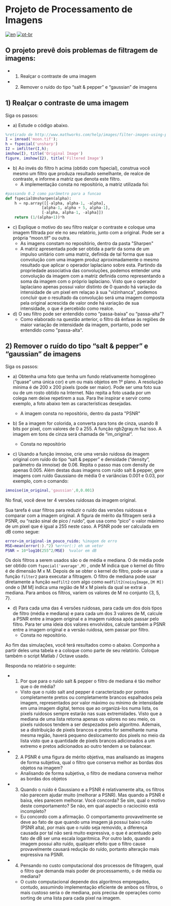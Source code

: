 # Projeto de Processamento de Imagens

[![en](https://img.shields.io/badge/lang-en-red.svg)](https://github.com/EduardoGFilho/ImgProcessing/blob/main/README.md)
[![pt-br](https://img.shields.io/badge/lang-pt--br-green.svg)](https://github.com/jonatasemidio/multilanguage-readme-pattern/blob/master/README.pt-br.md://github.com/EduardoGFilho/ImgProcessing/blob/main/README.pt.md)

## O projeto prevê dois problemas de filtragem de imagens:
* 1) Realçar o contraste de uma imagem
* 2) Remover o ruído do tipo “salt & pepper” e “gaussian” de imagens


## 1) Realçar o contraste de uma imagem
Siga os passos:
* a) Estude o código abaixo.

~~~Matlab
%retirado de http://www.mathworks.com/help/images/filter-images-using-predefined-filters.html
I = imread('moon.tif');
h = fspecial('unsharp')
I2 = imfilter(I,h);
imshow(I), title('Original Image')
figure, imshow(I2), title('Filtered Image')
~~~

* b) Ao invés do filtro h acima (obtido com fspecial), construa você mesmo um filtro que produza resultado semelhante, de realce de contraste, e informe a matriz que denota este filtro.
  * A implementação consta no repositório, a matriz utilizada foi:
~~~Python 
#passando 0.2 como parâmetro para a funcao
def fspecialUnsharpen(alpha):
    h = np.array([[-alpha, alpha-1, -alpha],
                [alpha-1, alpha + 5, alpha-1],
                [-alpha, alpha-1, -alpha]])
    return (1/(alpha+1))*h
~~~
* c) Explique o motivo do seu filtro realçar o contraste e coloque uma imagem filtrada por ele no seu relatório, junto com a original. Pode ser a própria “moon.tif” ou outra.
  * As imagens constam no repositório, dentro da pasta "Sharpen"
  * A matriz apresentada pode ser obtida a partir da soma de um impulso unitário com uma matriz, definida de tal forma que sua convolução com uma imagem produz aproximadamente o mesmo resultado que aplicar o operador laplaciano sobre esta. Partindo da propriedade associativa das convoluções, podemos entender uma convolução da imagem com a matriz definida como representando a soma da imagem com o próprio laplaciano. Visto que o operador laplaciano apenas possui valor distinto de 0 quando há variação da intensidade de um pixel em relaçao à sua "vizinhanca", podemos concluir que o resultado da convolução será uma imagem composta pela original acrescida de valor onde há variação de sua intensidade, o que é percebido como realce.
* d) O seu filtro pode ser entendido como “passa-baixa” ou “passa-alta”?
  * Como elaborado na questão anterior, o filtro dá ênfase às regiões de maior variação de intensidade da imagem, portanto, pode ser entendido como "passa-alta".

## 2) Remover o ruído do tipo “salt & pepper” e “gaussian” de imagens

Siga os passos:
* a) Obtenha uma foto que tenha um fundo relativamente homogêneo (“quase” uma única cor) e um ou mais objetos em 1º plano. A resolução mínima é de 200 x 200 pixels (pode ser maior). Pode ser uma foto sua ou de um rosto obtido na Internet. Não repita a foto usada por um colega nem deixe repetirem a sua. Para lhe inspirar e servir como exemplo, a foto abaixo tem as características desejadas.
  * A imagem consta no repositório, dentro da pasta "PSNR"

* b) Se a imagem for colorida, a converta para tons de cinza, usando 8 bits por pixel, com valores de 0 a 255. A função rgb2gray.m faz isso. A imagem em tons de cinza será chamada de “im_original”.
  * Consta no repositório 
* c) Usando a função imnoise, crie uma versão ruidosa da imagem original com ruído do tipo “salt & pepper” e densidade (“density”, parâmetro da imnoise) de 0.06. Repita o passo mas com density de apenas 0.005. Além destas duas imagens com ruído salt & pepper, gere imagens com ruído Gaussiano de média 0 e variâncias 0.001 e 0.03, por exemplo, com o comando:
~~~Matlab
imnoise(im_original,'gaussian',0,0.001)
~~~
No final, você deve ter 4 versões ruidosas da imagem original.

Sua tarefa é usar filtros para reduzir o ruído das versões ruidosas e comparar com a imagem original. A figura de mérito da filtragem será a PSNR, ou “razão sinal de pico / ruido”, que usa como “pico” o valor máximo de um pixel que é igual a 255 neste caso. A PSNR pode ser calculada em dB como segue:
~~~Matlab
error=im_original-im_pouco_ruido; %imagem de erro
MSE=mean(error(:).^2) %error(:) eh um vetor 
PSNR = 10*log10(255^2/MSE)  %valor em dB
~~~

Os dois filtros a serem usados são o de média e mediana. O de média pode ser obtido com ```fspecial('average',M)``` , onde M indica que o kernel do filtro é de dimensão M x M. Depois de se obter o kernel do filtro, pode-se usar a função ```filter2``` para executar a filtragem. O filtro de mediana pode usar diretamente a função ```medfilt2``` com algo como
```medfilt2(noisyImage,[M M])```
onde o [M M] indica uma região de M x M pixels da qual se extrai a mediana. Para ambos os filtros, variem os valores de M no conjunto {3, 5, 7}.

* d) Para cada uma das 4 versões ruidosas, para cada um dos dois tipos de filtro (média e mediana) e para cada um dos 3 valores de M, calcule a PSNR entre a imagem original e a imagem ruidosa após passar pelo filtro. Para ter uma ideia dos valores envolvidos, calcule também a PSNR entre a imagem original e a versão ruidosa, sem passar por filtro.
  * Consta no repositório.
  
 
Ao fim das simulações, você terá resultados como o abaixo. Componha a partir deles uma tabela e a coloque como parte de seu relatório. Coloque também o script Matlab / Octave usado.

Responda no relatório o seguinte:
* 1) Por que para o ruído salt & pepper o filtro de mediana é tão melhor que o de média?
  * Visto que o ruído salt and pepper é caracterizado por pontos completamente pretos ou completamente brancos espalhados pela imagem, representados por valor máximo ou mínimo de intensidade em uma imagem digital, temos que ao organizá-los numa lista, os pixels ruidosos sempre estarão nas suas extremidades. Visto que a mediana de uma lista retorna apenas os valores no seu meio, os pixels ruidosos tendem a ser despezados pelo algoritmo. Ademais, se a distribuição de pixels brancos e pretos for semelhante numa mesma região, haverá pequeno deslocamento dos pixels no meio da lista visto que a quantidade de pixels brancos adicionados a um extremo e pretos adicionados ao outro tendem a se balancear.
* 2) A PSNR é uma figura de mérito objetiva, mas analisando as imagens de forma subjetiva, qual o filtro que conserva melhor as bordas dos objetos na imagem?
  * Analisando de forma subjetiva, o filtro de mediana converva melhor as bordas dos objetos
* 3) Quando o ruído é Gaussiano e a PSNR é relativamente alta, os filtros não parecem ajudar muito (melhorar a PSNR). Mas quando a PSNR é baixa, eles parecem melhorar. Você concorda? Se sim, qual o motivo deste comportamento? Se não, em qual aspecto o raciocínio está incompleto?
  * Eu concordo com a afirmação. O comportamento provavelmente se deve ao fato de que  quando uma imagem já possui baixo  ruído (PSNR alta), por mais que o ruído seja removido, a diferença causada por tal não será muito expressiva, o que é acentuado pelo fato de dB ser uma escala logaritmica. Por outro lado, quando a imagem possui alto ruído, qualquer efeito que o filtro cause provavelmente causará redução do ruído, portanto alteração mais expressiva na PSNR.
* 4) Pensando no custo computacional dos processos de filtragem, qual o filtro que demanda mais poder de processamento, o de média ou mediana?
  * O custo computacional depende dos algoritmos empregados, contudo, assumindo implementação eficiente de ambos os filtros, o mais custoso seria o de mediana, pois precisa de operações como sorting de uma lista para cada pixel na imagem.

